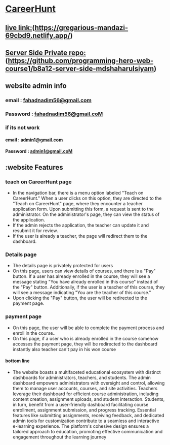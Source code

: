 
# [CareerHunt](https://gregarious-mandazi-69cbd9.netlify.app/)
## [live link:](https://gregarious-mandazi-69cbd9.netlify.app/)(https://gregarious-mandazi-69cbd9.netlify.app/)

## [ Server Side Private repo:](https://github.com/programming-hero-web-course1/b8a12-server-side-mdshaharulsiyam)(https://github.com/programming-hero-web-course1/b8a12-server-side-mdshaharulsiyam)


## website admin info 

### email  : fahadnadim56@gmail.com
### Password  : fahadnadim56@gmail.coM


### if its not work

#### email  : 	admin1@gmail.com
#### Password  : 	admin1@gmail.coM

## :website Features
### teach on CareerHunt page
 - In the navigation bar, there is a menu option labeled "Teach on CareerHunt." When a user clicks on this option, they are directed to the "Teach on CareerHunt" page, where they encounter a teacher application form. Upon submitting this form, a request is sent to the administrator. On the administrator's page, they can view the status of the application.
 - If the admin rejects the application, the teacher can update it and resubmit it for review.
 - If the user is already a teacher, the page will redirect them to the dashboard.


### Details page
 - The details page is privately protected for users
 - On this page, users can view details of courses, and there is a "Pay" button. If a user has already enrolled in the course, they will see a message stating "You have already enrolled in this course" instead of the "Pay" button. Additionally, if the user is a teacher of this course, they will see a message indicating "You are the teacher of this course."
 - Upon clicking the "Pay" button, the user will be redirected to the payment page.

### payment page
 - On this page, the user will be able to complete the payment process and enroll in the course..
 - On this page, if a user who is already enrolled in the course somehow accesses the payment page, they will be redirected to the dashboard instantly also teacher can't pay in his won course

#### bottom line 
- The website boasts a multifaceted educational ecosystem with distinct dashboards for administrators, teachers, and students. The admin dashboard empowers administrators with oversight and control, allowing them to manage user accounts, courses, and site activities. Teachers leverage their dashboard for efficient course administration, including content creation, assignment uploads, and student interaction. Students, in turn, benefit from a user-friendly dashboard facilitating course enrollment, assignment submission, and progress tracking. Essential features like submitting assignments, receiving feedback, and dedicated admin tools for customization contribute to a seamless and interactive e-learning experience. The platform's cohesive design ensures a tailored approach to education, promoting effective communication and engagement throughout the learning journey
